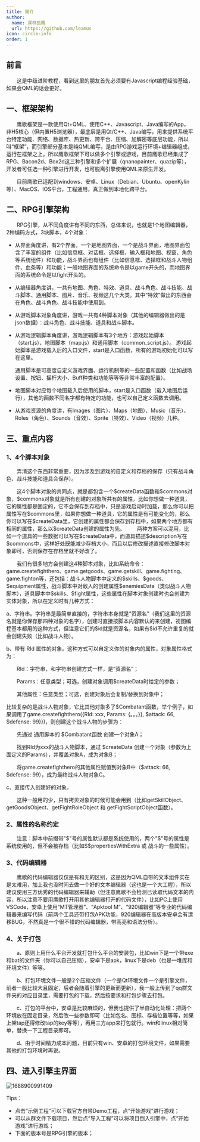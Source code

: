 ```yaml
---
title: 简介
author:
  name: 深林孤鹰
  url: https://github.com/leamus
icon: circle-info
order: 1
---
```


## 前言

&emsp;&emsp;这是中级进阶教程，看到这里的朋友首先必须要有Javascript编程经验基础，如果会QML的话会更好。

## 一、框架架构

&emsp;&emsp;鹰歌框架是一款使用Qt+QML、使用C++、Javascript、Java编写的App，非H5核心（但内置H5浏览器），最底层是用Qt/C++、Java编写，用来提供系统平台特定功能、网络、数据库、热更新、跨平台、压缩、加解密等底层功能，所以叫“框架”，而引擎部分基本是纯QML编写，是由RPG游戏运行环境+编辑器组成，运行在框架之上，所以鹰歌框架下可以做多个引擎或游戏，目前鹰歌已经集成了RPG、Bacon2d、Box2d这三种引擎和多个扩展（qnanopainter、quazip等），开发者可任选一种引擎进行开发，也可脱离引擎使用QML来原生开发。

&emsp;&emsp;目前鹰歌已适配到windows、安卓、Linux（Debian、Ubuntu、openKylin等）、MacOS、IOS平台，工程通用，真正做到本地化跨平台。

## 二、RPG引擎架构

&emsp;&emsp;RPG引擎，从不同角度讲有不同的东西，总体来说，也就是1个地图编辑器，2种编码方式，3块脚本，4个对象：

* 从界面角度讲，有2个界面，一个是地图界面，一个是战斗界面，地图界面包含了丰富的组件（比如信息框、对话框、选择框、输入框和地图、视窗、角色等系统组件）和功能，战斗界面也有组件（比如信息框、选择框和战斗人物组件、血条等）和功能；一般地图界面的系统命令是以game开头的，而地图界面的系统命令是以fight开头的。
* 从编辑器角度讲，一共有地图、角色、特效、道具、战斗角色、战斗技能、战斗脚本、通用脚本、图片、音乐、视频这几个大类。其中“特效”做出的东西会在角色、战斗角色、战斗技能中使用到。
* 从游戏脚本对象角度讲，游戏一共有4种脚本对象（其他的编辑器做出的是json数据）：战斗角色、战斗技能、道具和战斗脚本。
* 从游戏逻辑脚本角度讲，游戏逻辑脚本有3个地方：游戏起始脚本（start.js）、地图脚本（map.js）和通用脚本（common_script.js）。
  游戏起始脚本是游戏载入后的入口文件，start是入口函数，所有的游戏初始化可以写在这里。

  通用脚本是可高度自定义游戏界面、运行机制等的一些配置和函数（比如战场设置、按钮、摇杆大小、Buff种类和功能等等等非常丰富的配置）。
* 地图脚本对应每个地图载入后使用的脚本，start是入口函数（载入地图后运行），其他的函数不同名字都有特定的功能，也可以自己定义函数去调用。
* 从游戏资源的角度讲，有Images（图片）、Maps（地图）、Music（音乐）、Roles（角色）、Sounds（音效）、Sprite（特效）、Video（视频）几种。

## 三、重点内容

### 1、4个脚本对象

&emsp;&emsp;弄清这个东西非常重要，因为涉及到游戏的自定义和存档的保存（只有战斗角色、战斗技能和道具会保存）。

&emsp;&emsp;这4个脚本对象的共同点，就是都包含一个\$createData函数和\$commons对象，\$commons对象就是所有创建的对象所共有的属性，比如你想做一种道具，它的属性都是固定的，它不会保存到存档中，只是游戏启动时加载，那么你可以把属性写在\$commons里，如果你想做一种道具，它的属性是有可能变化的，那么你可以写在\$createData里，它创建的属性都会保存到存档中，如果两个地方都有相同的属性，那么以\$createData创建的属性为先。
&emsp;&emsp;两种方案可以混用，比如一个道具的一些数据可以写在\$createData中，而道具描述\$description写在\$commons中，这样好处既能减少存档大小，而且以后修改描述直接修改脚本对象即可，否则保存在存档里就不好改了。

&emsp;&emsp;我们有很多地方会创建这4种脚本对象，比如系统命令：game.createfighthero、game.getgoods、game.getskill、game.fighting、game.fighton等，还包括：战斗人物脚本中定义的\$skills、\$goods、\$equipment属性，战斗脚本中对敌人的创建属性\$enemiesData（类似战斗人物脚本），道具脚本中\$skills、\$fight属性，这些属性在脚本对象创建时也会创建为实体对象，所以在定义时有几种方式：

a、字符串。字符串是最简单直接的，字符串本身就是“资源名”（我们这里的资源名就是你保存那四种对象的名字），创建时直接按脚本内容默认的来创建，视图编程基本都用的这种方式，但注意它们的\$id就是资源名，如果有\$id不允许重复的就会创建失败（比如战斗人物）。

b、带有 RId 属性的对象。这种方式可以自定义你的对象内的属性，对象属性格式为：

&emsp;&emsp;RId：字符串，和字符串创建方式一样，是“资源名”；

&emsp;&emsp;Params：任意类型；可选，创建对象调用\$createData时给定的参数；

&emsp;&emsp;其他属性：任意类型；可选，创建对象后会复制/替换到对象中；

比较复杂的是战斗人物对象，它比其他对象多了\$Combatant函数，举个例子，如果调用了game.createfighthero({RId: xxx, Params: {。。。}}, \$attack: 66, \$defense: 99}})，则创建这个战斗人物的步骤为：

&emsp;&emsp;先通过 通用脚本的 \$Combatant函数 创建一个对象A；

&emsp;&emsp;找到RId为xxx的战斗人物脚本，通过 \$createData 创建一个对象（参数为上面定义的Params），并覆盖对象A，成为对象B；

&emsp;&emsp;将game.createfighthero的其他属性赋值到对象B中（\$attack: 66, \$defense: 99），成为最终战斗人物对象C。

c、直接传入创建好的对象。

&emsp;&emsp;这种一般用的少，只有拷贝对象的时候可能会用到（比如getSkillObject、getGoodsObject、getFightRoleObject 和 getFightScriptObject函数）。

### 2、属性的名称约定

&emsp;&emsp;注意：脚本中前缀带\"\$\"号的属性默认都是系统使用的，两个\"\$\"号的属性是系统使用的，但不会被存档（比如\$\$propertiesWithExtra 或 战斗的一些属性）。

### 3、代码编辑器

&emsp;&emsp;鹰歌的代码编辑器仅仅是有和无的区别，这是因为QML自带的文本组件实在是太难用，加上我也没时间去做一个好的文本编辑器（这也是一个大工程），所以建议使用三方优秀的代码编辑器来辅助（但注意鹰歌不会检测已读取代码文本的内容，所以注意不要用鹰歌打开用其他编辑器打开的代码文件），比如PC上使用VSCode，安卓上使用“MT管理器”、“Apktool M”、“920编辑器”等专业的代码编辑器来编写代码（前两个工具还带打包APK功能，920编辑器在高版本安卓会有漂移BUG，不然真是一个很不错的代码编辑器，带高亮和语法分析）。

### 4、关于打包

&emsp;&emsp;a、原则上用什么平台开发就打包什么平台的安装包，比如win下是一个带exe和bat的文件夹（你可以自己压缩），安卓下是apk，linux下是deb（也是一堆库和环境文件）等等。

&emsp;&emsp;b、打包环境文件一般是2个压缩文件（一个是Qt环境文件一个是引擎文件，前者一般比较大且固定，后者会随着引擎的更新而更新），我一般上传到了qq群文件夹的对应目录里，需要打包的下载，然后按要求和打包步骤去打包。

&emsp;&emsp;c、打包的平台中，安卓是比较麻烦的，但我也提供了半自动化处理：把两个环境放在固定目录，然后改一些参数即可（比如包名、图标、存档位置等等，如果上架tap还得修改tap的key等等），再用三方app来打包就行。win和linux相对简单，替换一下工程目录即可。

&emsp;&emsp;d、由于时间精力成本问题，目前只有win、安卓的打包环境文件，如果需要其他的打包环境时再说。

## 四、进入引擎主界面

  ![1688900991409](image/0.简介/1697502868369.png)

Tips：

* 点击“示例工程”可以下载官方自带Demo工程，点“开始游戏”进行游戏；
* 可以从群文件下载项目，然后点“导入工程”可以将项目倒入引擎中，点“开始游戏”进行游戏；
* 下面的版本号是RPG引擎的版本；
